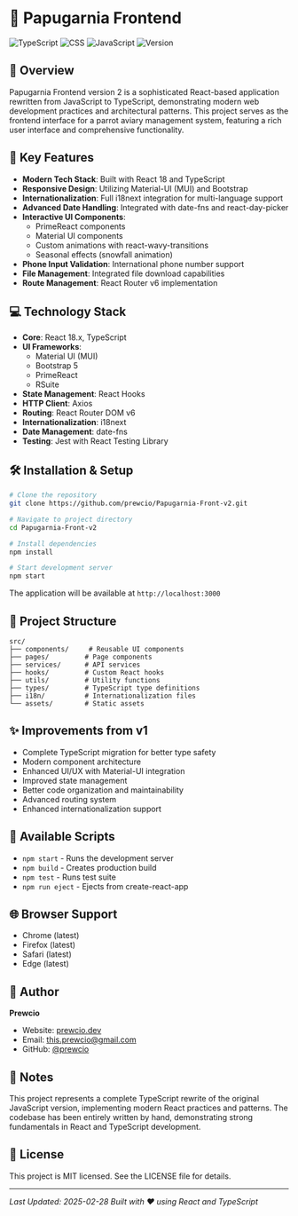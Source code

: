 # 🦜 Papugarnia Frontend

![TypeScript](https://img.shields.io/badge/TypeScript-60.1%25-blue)
![CSS](https://img.shields.io/badge/CSS-36%25-purple)
![JavaScript](https://img.shields.io/badge/JavaScript-2.5%25-yellow)
![Version](https://img.shields.io/badge/version-0.2.0-green)

## 🌟 Overview

Papugarnia Frontend version 2 is a sophisticated React-based application rewritten from JavaScript to TypeScript, demonstrating modern web development practices and architectural patterns. This project serves as the frontend interface for a parrot aviary management system, featuring a rich user interface and comprehensive functionality.

## 🚀 Key Features

- **Modern Tech Stack**: Built with React 18 and TypeScript
- **Responsive Design**: Utilizing Material-UI (MUI) and Bootstrap
- **Internationalization**: Full i18next integration for multi-language support
- **Advanced Date Handling**: Integrated with date-fns and react-day-picker
- **Interactive UI Components**: 
  - PrimeReact components
  - Material UI components
  - Custom animations with react-wavy-transitions
  - Seasonal effects (snowfall animation)
- **Phone Input Validation**: International phone number support
- **File Management**: Integrated file download capabilities
- **Route Management**: React Router v6 implementation

## 💻 Technology Stack

- **Core**: React 18.x, TypeScript
- **UI Frameworks**: 
  - Material UI (MUI)
  - Bootstrap 5
  - PrimeReact
  - RSuite
- **State Management**: React Hooks
- **HTTP Client**: Axios
- **Routing**: React Router DOM v6
- **Internationalization**: i18next
- **Date Management**: date-fns
- **Testing**: Jest with React Testing Library

## 🛠 Installation & Setup

```bash
# Clone the repository
git clone https://github.com/prewcio/Papugarnia-Front-v2.git

# Navigate to project directory
cd Papugarnia-Front-v2

# Install dependencies
npm install

# Start development server
npm start
```

The application will be available at `http://localhost:3000`

## 📁 Project Structure

```
src/
├── components/     # Reusable UI components
├── pages/         # Page components
├── services/      # API services
├── hooks/         # Custom React hooks
├── utils/         # Utility functions
├── types/         # TypeScript type definitions
├── i18n/          # Internationalization files
└── assets/        # Static assets
```

## ✨ Improvements from v1

- Complete TypeScript migration for better type safety
- Modern component architecture
- Enhanced UI/UX with Material-UI integration
- Improved state management
- Better code organization and maintainability
- Advanced routing system
- Enhanced internationalization support

## 🔧 Available Scripts

- `npm start` - Runs the development server
- `npm build` - Creates production build
- `npm test` - Runs test suite
- `npm run eject` - Ejects from create-react-app

## 🌐 Browser Support

- Chrome (latest)
- Firefox (latest)
- Safari (latest)
- Edge (latest)

## 👤 Author

**Prewcio**
- Website: [prewcio.dev](https://prewcio.dev)
- Email: [this.prewcio@gmail.com](mailto:this.prewcio@gmail.com)
- GitHub: [@prewcio](https://github.com/prewcio)

## 📝 Notes

This project represents a complete TypeScript rewrite of the original JavaScript version, implementing modern React practices and patterns. The codebase has been entirely written by hand, demonstrating strong fundamentals in React and TypeScript development.

## 📄 License

This project is MIT licensed. See the LICENSE file for details.

---

*Last Updated: 2025-02-28*
*Built with ❤️ using React and TypeScript*
